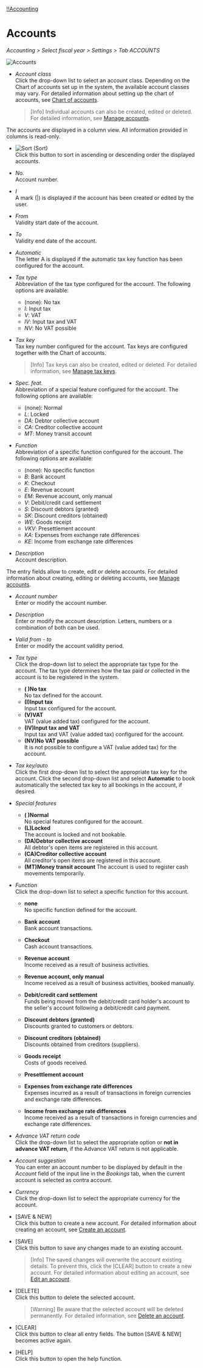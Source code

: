 
[!!Accounting](RetailSuiteAccounting)

# Accounts

*Accounting > Select fiscal year > Settings > Tab ACCOUNTS*

![Accounts](/Assets/Screenshots/RetailSuiteAccounting/Settings/Accounts/Accounts.png "[Accounts]")

- *Account class*  
Click the drop-down list to select an account class. Depending on the Chart of accounts set up in the system, the available account  classes may vary. For detailed information about setting up the chart of accounts, see [Chart of accounts](/RetailSuiteAccounting/Integration/01_RunAccountingWizard.md#chart-of-accounts).

  > [Info] Individual accounts can also be created, edited or deleted. For detailed information, see [Manage accounts](RetailSuiteAccounting/Integration/03_ManageAccounts.md).

The accounts are displayed in a column view. All information provided in columns is read-only.


- ![Sort](/Assets/Icons/Sort03.png "[Sort]") (Sort)  
Click this button to sort in ascending or descending order the displayed accounts.

- *No.*  
Account number.

- *I*  
A mark (|) is displayed if the account has been created or edited by the user.

- *From*  
Validity start date of the account.

- *To*  
Validity end date of the account.  

- *Automatic*  
The letter A is displayed if the automatic tax key function has been configured for the account.

[comment]: <> (Automatik -> mehr Info?)

- *Tax type*   
Abbreviation of the tax type configured for the account. The following options are available:  

  - (none): No tax
  - *I*: Input tax
  - *V*: VAT
  - *IV*: Input tax and VAT
  - *NV*: No VAT possible

[comment]: <> (Abkürzungen im System nicht übersetzt. Auf DE lassen? Wenn ja, durchgängig, also, auch in Integration und Operation)

- *Tax key*  
Tax key number configured for the account. Tax keys are configured together with the Chart of accounts.

  > [Info] Tax keys can also be created, edited or deleted. For detailed information, see [Manage tax keys](RetailSuiteAccounting/Integration/02_ManageTaxKeys.md).

- *Spec. feat.*  
Abbreviation of a special feature configured for the account. The following options are available:   

  - (none): Normal
  - *L*: Locked
  - *DA*: Debtor collective account
  - *CA*: Creditor collective account
  - *MT*: Money transit account

[comment]: <> (Abkürzungen im System nicht übersetzt. Auf DE lassen? Wenn ja, durchgängig, also, auch in Integration und Operation)

- *Function*  
Abbreviation of a specific function configured for the account. The following options are available:

  - (none): No specific function
  - *B*: Bank account
  - *K*: Checkout
  - *E*: Revenue account
  - *EM*: Revenue account, only manual
  - *V*: Debit/credit card settlement
  - *S*: Discount debtors (granted)
  - *SK*: Discount creditors (obtained)
  - *WE*: Goods receipt
  - *VKV*: Presettlement account
  - *KA*: Expenses from exchange rate differences
  - *KE*: Income from exchange rate differences


[comment]: <> (Abkürzungen auf DE belassen. Übersetzen? S. o. andere Abkürzungen)

- *Description*  
Account description.

The entry fields allow to create, edit or delete accounts. For detailed information about creating, editing or deleting accounts, see [Manage accounts](/RetailSuiteAccounting/Integration/03_ManageAccounts.md).

- *Account number*  
Enter or modify the account number.

- *Description*  
Enter or modify the account description. Letters, numbers or a combination of both can be used.

- *Valid from - to*  
Enter or modify the account validity period.

- *Tax type*  
Click the drop-down list to select the appropriate tax type for the account. The tax type determines how the tax paid or collected in the account is to be registered in the system.

  - **( )No tax**  
  No tax defined for the account.  
  - **(I)Input tax**  
  Input tax configured for the account.
  - **(V)VAT**  
  VAT (value added tax) configured for the account.
  - **(IV)Input tax and VAT**  
  Input tax and VAT (value added tax) configured for the account.
  - **(NV)No VAT possible**  
  It is not possible to configure a VAT (value added tax) for the account.

[comment]: <> (Stimmt das so?)

- *Tax key/auto*    
  Click the first drop-down list to select the appropriate tax key for the account. Click the second drop-down list and select **Automatic** to book automatically the selected tax key to all bookings in the account, if desired.

- *Special features*  

  - **( )Normal**  
  No special features configured for the account.
  - **(L)Locked**  
  The account is locked and not bookable.
  - **(DA)Debtor collective account**  
  All debtor's open items are registered in this account.
  - **(CA)Creditor collective account**  
  All creditor's open items are registered in this account.
  - **(MT)Money transit account**
  The account is used to register cash movements temporarily.

[comment]: <> (Stimmt das so?)

- *Function*  
Click the drop-down list to select a specific function for this account.

  - **none**  
  No specific function defined for the account.
  - **Bank account**  
  Bank account transactions.
  - **Checkout**  
  Cash account transactions.
  - **Revenue account**  
  Income received as a result of business activities.
  - **Revenue account, only manual**  
  Income received as a result of business activities, booked manually.
  - **Debit/credit card settlement**  
  Funds being moved from the debit/credit card holder's account to the seller's account following a debit/credit card payment.  
  - **Discount debtors (granted)**  
  Discounts granted to customers or debtors.
  - **Discount creditors (obtained)**  
  Discounts obtained from creditors (suppliers).
  - **Goods receipt**  
  Costs of goods received.
  - **Presettlement account**  

  - **Expenses from exchange rate differences**  
  Expenses incurred as a result of transactions in foreign currencies and exchange rate differences.
  - **Income from exchange rate differences**  
  Income received as a result of transactions in foreign currencies and exchange rate differences.

[comment]: <> (Vorverrechnungskonto? Vgl. EC-/Kreditkarte-Verrenchung. Andere müssen auch gegengeprüft werden!)

- *Advance VAT return code*  
Click the drop-down list to select the appropriate option or **not in advance VAT return**, if the Advance VAT return is not applicable.

[comment]: <> (Soll rausfliegen?)

- *Account suggestion*  
You can enter an account number to be displayed by default in the *Account* field of the input line in the *Bookings* tab, when the current account is selected as contra account.

[comment]: <> (Stimmt das so?)

- *Currency*  
Click the drop-down list to select the appropriate currency for the account.



- [SAVE & NEW]  
Click this button to create a new account. For detailed information about creating an account, see [Create an account](RetailSuiteAccounting/Integration/03_ManageAccounts.md#create-an-account).

- [SAVE]  
Click this button to save any changes made to an existing account.

  > [Info] The saved changes will overwrite the account existing details. To prevent this, click the [CLEAR] button to create a new account. For detailed information about editing an account, see [Edit an account](RetailSuiteAccounting/Integration/03_ManageAccounts.md#edit-an-account).

- [DELETE]  
Click this button to delete the selected account.

  > [Warning] Be aware that the selected account will be deleted permanently. For detailed information, see [Delete an account](RetailSuiteAccounting/Integration/03_ManageAccounts.md#delete-an-account).

- [CLEAR]  
Click this button to clear all entry fields. The button [SAVE & NEW] becomes active again.

- [HELP]  
Click this button to open the help function.
